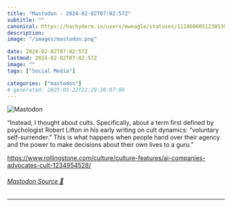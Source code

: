 ```yaml
---
title: "Mastodon - 2024-02-02T07:02:57Z"
subtitle: ""
canonical: https://hachyderm.io/users/mweagle/statuses/111860605123853958
description:
image: "/images/mastodon.png"

date: 2024-02-02T07:02:57Z
lastmod: 2024-02-02T07:02:57Z
image: ""
tags: ["Social Media"]

categories: ["mastodon"]
# generated: 2025-05-22T22:29:20-07:00
---
```

![Mastodon](/images/mastodon.png)

<p>“Instead, I thought about cults. Specifically, about a term first defined by psychologist Robert Lifton in his early writing on cult dynamics: “voluntary self-surrender.” This is what happens when people hand over their agency and the power to make decisions about their own lives to a guru.”</p><p><a href="https://www.rollingstone.com/culture/culture-features/ai-companies-advocates-cult-1234954528/" target="_blank" rel="nofollow noopener noreferrer" translate="no"><span class="invisible">https://www.</span><span class="ellipsis">rollingstone.com/culture/cultu</span><span class="invisible">re-features/ai-companies-advocates-cult-1234954528/</span></a></p>


###### [Mastodon Source 🐘](https://hachyderm.io/@mweagle/111860605123853958)

___
